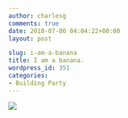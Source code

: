 ```yaml
---
author: charlesg
comments: true
date: 2010-07-06 04:04:22+00:00
layout: post

slug: i-am-a-banana
title: I am a banana.
wordpress_id: 351
categories:
- Building Party
---
```


![](http://www.etotheipiplusone.net/pics/miterpigeon.jpg)
